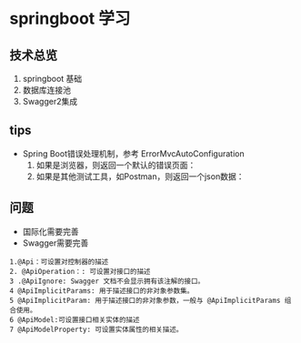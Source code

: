 # springboot 学习

## 技术总览
1. springboot 基础
2. 数据库连接池
3. Swagger2集成






## tips
- Spring Boot错误处理机制，参考 ErrorMvcAutoConfiguration
    1. 如果是浏览器，则返回一个默认的错误页面：
    2. 如果是其他测试工具，如Postman，则返回一个json数据：
















## 问题
- 国际化需要完善
- Swagger需要完善
```$xslt
1.@Api：可设置对控制器的描述
2. @ApiOperation：: 可设置对接口的描述
3 .@ApiIgnore: Swagger 文档不会显示拥有该注解的接口。
4 @ApiImplicitParams: 用于描述接口的非对象参数集。
5 @ApiImplicitParam: 用于描述接口的非对象参数，一般与 @ApiImplicitParams 组合使用。
6 @ApiModel:可设置接口相关实体的描述
7 @ApiModelProperty: 可设置实体属性的相关描述。
```